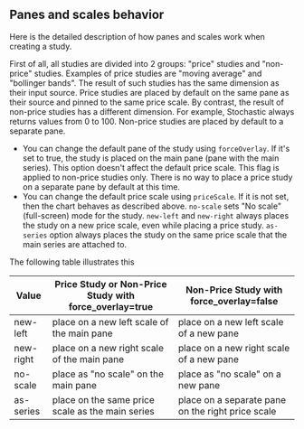 ## Panes and scales behavior

Here is the detailed description of how panes and scales work when creating a study.

First of all, all studies are divided into 2 groups: "price" studies and "non-price" studies. Examples of price studies are "moving average" and "bollinger bands". The result of such studies has the same dimension as their input source. Price studies are placed by default on the same pane as their source and pinned to the same price scale. By contrast, the result of non-price studies has a different dimension. For example, Stochastic always returns values from 0 to 100. Non-price studies are placed by default to a separate pane.

* You can change the default pane of the study using `forceOverlay`. If it's set to true, the study is placed on the main pane (pane with the main series). This option doesn't affect the default price scale. This flag is applied to non-price studies only. There is no way to place a price study on a separate pane by default at this time.
* You can change the default price scale using `priceScale`. If it is not set, then the chart behaves as described above. `no-scale` sets "No scale" (full-screen) mode for the study. `new-left` and `new-right` always places the study on a new price scale, even while placing a price study. `as-series` option always places the study on the same price scale that the main series are attached to.

The following table illustrates this

| Value | Price Study or Non-Price Study with force_overlay=true | Non-Price Study with force_overlay=false |
|---|---|---|
|new-left|place on a new left scale of the main pane|place on a new left scale of a new pane
|new-right|place on a new right scale of the main pane|place on a new right scale of a new pane
|no-scale|place as "no scale" on the main pane|place as "no scale" on a new pane
|as-series|place on the same price scale as the main series|place on a separate pane on the right price scale
